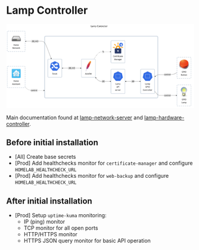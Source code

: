 # Lamp Controller

![diagram](../../docs/diagrams/out/apps/lamp-controller.png)

Main documentation found at
[lamp-network-server](../../docker-images/custom/lamp-network-server/README.md)
and
[lamp-hardware-controller](../../docker-images/custom/lamp-hardware-controller/README.md).

## Before initial installation

- \[All\] Create base secrets
- \[Prod\] Add healthchecks monitor for `certificate-manager` and configure `HOMELAB_HEALTHCHECK_URL`
- \[Prod\] Add healthchecks monitor for `web-backup` and configure `HOMELAB_HEALTHCHECK_URL`

## After initial installation

- \[Prod\] Setup `uptime-kuma` monitoring:
    - IP (ping) monitor
    - TCP monitor for all open ports
    - HTTP/HTTPS monitor
    - HTTPS JSON query monitor for basic API operation
